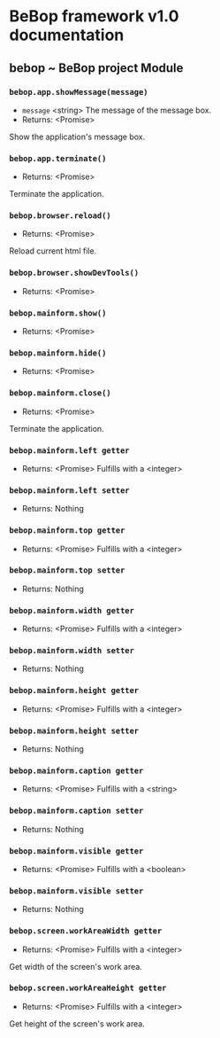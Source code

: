 # BeBop framework v1.0 documentation

## bebop ~ BeBop project Module

### `bebop.app.showMessage(message)`
* `message` \<string> The message of the message box.
* Returns: \<Promise>

Show the application's message box.

### `bebop.app.terminate()`
* Returns: \<Promise>

Terminate the application.

### `bebop.browser.reload()`
* Returns: \<Promise>

Reload current html file.

### `bebop.browser.showDevTools()`
* Returns: \<Promise>

### `bebop.mainform.show()`
* Returns: \<Promise>

### `bebop.mainform.hide()`
* Returns: \<Promise>

### `bebop.mainform.close()`
* Returns: \<Promise>

Terminate the application.

### `bebop.mainform.left getter`
* Returns: \<Promise> Fulfills with a \<integer>

### `bebop.mainform.left setter`
* Returns: Nothing

### `bebop.mainform.top getter`
* Returns: \<Promise> Fulfills with a \<integer>

### `bebop.mainform.top setter`
* Returns: Nothing

### `bebop.mainform.width getter`
* Returns: \<Promise> Fulfills with a \<integer>

### `bebop.mainform.width setter`
* Returns: Nothing

### `bebop.mainform.height getter`
* Returns: \<Promise> Fulfills with a \<integer>

### `bebop.mainform.height setter`
* Returns: Nothing

### `bebop.mainform.caption getter`
* Returns: \<Promise> Fulfills with a \<string>

### `bebop.mainform.caption setter`
* Returns: Nothing

### `bebop.mainform.visible getter`
* Returns: \<Promise> Fulfills with a \<boolean>

### `bebop.mainform.visible setter`
* Returns: Nothing

### `bebop.screen.workAreaWidth getter`
* Returns: \<Promise> Fulfills with a \<integer>

Get width of the screen's work area.

### `bebop.screen.workAreaHeight getter`
* Returns: \<Promise> Fulfills with a \<integer>

Get height of the screen's work area.

